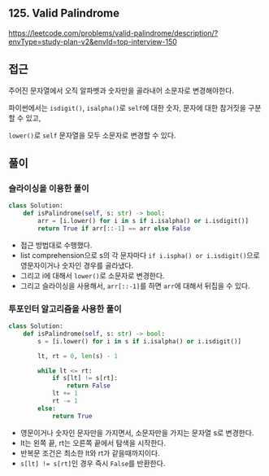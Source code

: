 ## 125. Valid Palindrome

https://leetcode.com/problems/valid-palindrome/description/?envType=study-plan-v2&envId=top-interview-150

## 접근

주어진 문자열에서 오직 알파벳과 숫자만을 골라내어 소문자로 변경해야한다.

파이썬에서는 `isdigit()`, `isalpha()`로 `self`에 대한 숫자, 문자에 대한 참거짓을 구분할 수 있고,

`lower()`로 `self` 문자열을 모두 소문자로 변경할 수 있다.

## 풀이


### 슬라이싱을 이용한 풀이

``````python
class Solution:
    def isPalindrome(self, s: str) -> bool:
        arr = [i.lower() for i in s if i.isalpha() or i.isdigit()]
        return True if arr[::-1] == arr else False

``````

- 접근 방법대로 수행했다.
- list comprehension으로 s의 각 문자마다 `if i.ispha() or i.isdigit()`으로 영문자이거나 숫자인 경우를 골라냈다.
- 그리고 i에 대해서 `lower()`로 소문자로 변경한다.
- 그리고 슬라이싱을 사용해서, `arr[::-1]`를 하면 `arr`에 대해서 뒤집을 수 있다.

### 투포인터 알고리즘을 사용한 풀이

``````python
class Solution:
    def isPalindrome(self, s: str) -> bool:
        s = [i.lower() for i in s if i.isalpha() or i.isdigit()]

        lt, rt = 0, len(s) - 1

        while lt <= rt:
            if s[lt] != s[rt]:
                return False
            lt += 1
            rt -= 1
        else:
            return True
``````

- 영문이거나 숫자인 문자만을 가지면서, 소문자만을 가지는 문자열 s로 변경한다.
- lt는 왼쪽 끝, rt는 오른쪽 끝에서 탐색을 시작한다.
- 반복문 조건은 최소한 lt와 rt가 같을때까지이다.
- `s[lt] != s[rt]`인 경우 즉시 `False`를 반환한다.
  
